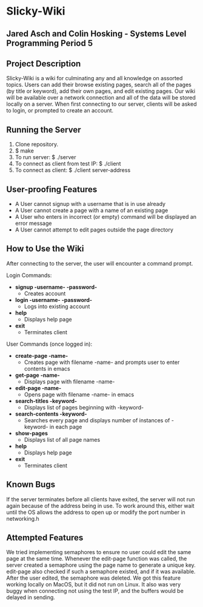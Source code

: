 # Slicky-Wiki #
## Jared Asch and Colin Hosking - Systems Level Programming Period 5 ##

## Project Description ##
Slicky-Wiki is a wiki for culminating any and all knowledge on assorted topics. Users can add their browse existing pages, search all of the pages (by title or keyword), add their own pages, and edit existing pages. Our wiki will be available over a network connection and all of the data will be stored locally on a server. When first connecting to our server, clients will be asked to login, or prompted to create an account.

## Running the Server ##

1. Clone repository.
2. $ make
3. To run server: $ ./server
4. To connect as client from test IP: $ ./client
4. To connect as client: $ ./client server-address

## User-proofing Features ##

* A User cannot signup with a username that is in use already
* A User cannot create a page with a name of an existing page
* A User who enters in incorrect (or empty) command will be displayed an error message
* A User cannot attempt to edit pages outside the page directory

## How to Use the Wiki ##
After connecting to the server, the user will encounter a command prompt.

Login Commands:
* **signup -username- -password-**
  - Creates account
* **login -username- -password-**
  - Logs into existing account
* **help**
  - Displays help page
* **exit**
  - Terminates client

User Commands (once logged in):

* **create-page -name-**
  - Creates page with filename -name- and prompts user to enter contents in emacs
* **get-page -name-**
  - Displays page with filename -name-
* **edit-page -name-**
  - Opens page with filename -name- in emacs
* **search-titles -keyword-**
  - Displays list of pages beginning with -keyword-
* **search-contents -keyword-**
  - Searches every page and displays number of instances of -keyword- in each page
* **show-pages**
  - Displays list of all page names
* **help**
  - Displays help page
* **exit**
  - Terminates client

## Known Bugs ##

If the server terminates before all clients have exited, the server will not run again because of the address being in use. To work around this, either wait until the OS allows the address to open up or modify the port number in networking.h

## Attempted Features ##

We tried implementing semaphores to ensure no user could edit the same page at the same time. Whenever the edit-page function was called, the server created a semaphore using the page name to generate a unique key. edit-page also checked if such a semaphore existed, and if it was available. After the user edited, the semaphore was deleted. We got this feature working locally on MacOS, but it did not run on Linux. It also was very buggy when connecting not using the test IP, and the buffers would be delayed in sending.

